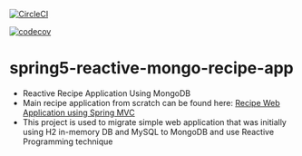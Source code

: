 [![CircleCI](https://circleci.com/gh/springframeworkguru/spring5-reactive-mongo-recipe-app.svg?style=svg)](https://circleci.com/gh/springframeworkguru/spring5-reactive-mongo-recipe-app)

[![codecov](https://codecov.io/gh/springframeworkguru/spring5-reactive-mongo-recipe-app/branch/master/graph/badge.svg)](https://codecov.io/gh/springframeworkguru/spring5-reactive-mongo-recipe-app)

# spring5-reactive-mongo-recipe-app
- Reactive Recipe Application Using MongoDB <br> 
- Main recipe application from scratch can be found here: [Recipe Web Application using Spring MVC](https://github.com/vlad-nitu/recipe) <br> 
- This project is used to migrate simple web application that was initially using H2 in-memory DB and MySQL to MongoDB and use Reactive Programming technique
